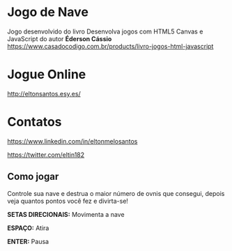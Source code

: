 # Jogo de Nave
Jogo desenvolvido do livro Desenvolva jogos com HTML5 Canvas e JavaScript  do autor **Éderson Cássio** https://www.casadocodigo.com.br/products/livro-jogos-html-javascript

# Jogue Online
http://eltonsantos.esy.es/

# Contatos
https://www.linkedin.com/in/eltonmelosantos

https://twitter.com/eltin182

## Como jogar
Controle sua nave e destrua o maior número de ovnis que consegui, depois veja quantos pontos você fez e divirta-se!

**SETAS DIRECIONAIS:** Movimenta a nave

**ESPAÇO:** Atira

**ENTER:** Pausa
